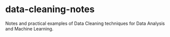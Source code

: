 # data-cleaning-notes
Notes and practical examples of Data Cleaning techniques for Data Analysis and Machine Learning.

